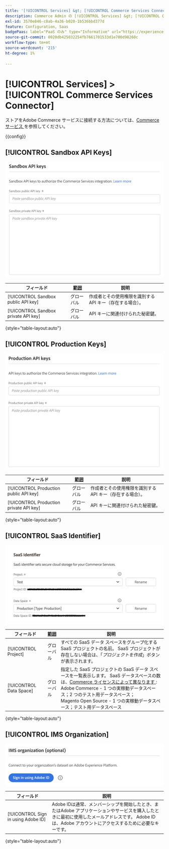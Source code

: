 ```yaml
---
title: '[!UICONTROL Services] &gt; [!UICONTROL Commerce Services Connector]'
description: Commerce Admin の [!UICONTROL Services] &gt; [!UICONTROL Commerce Services Connector] ページで設定を確認します。
exl-id: 3570e846-c8ab-4a36-b020-1b536bbd377d
feature: Configuration, Saas
badgePaas: label="PaaS のみ" type="Informative" url="https://experienceleague.adobe.com/en/docs/commerce/user-guides/product-solutions" tooltip="Adobe Commerce on Cloud プロジェクト（Adobeが管理する PaaS インフラストラクチャ）およびオンプレミスプロジェクトにのみ適用されます。"
source-git-commit: 0020db425032254fb7661701533d1e700d98260c
workflow-type: tm+mt
source-wordcount: '215'
ht-degree: 1%

---
```


# [!UICONTROL Services] > [!UICONTROL Commerce Services Connector]

ストアをAdobe Commerce サービスに接続する方法については、[Commerce サービス ](https://experienceleague.adobe.com/docs/commerce/user-guides/integration-services/saas.html) を参照してください。

{{config}}

## [!UICONTROL Sandbox API Keys]

![ サンドボックス API キー ](./assets/sandbox-key-saas-configuration.png)<!-- zoom -->

| フィールド | [ 範囲 ](../../getting-started/websites-stores-views.md#scope-settings) | 説明 |
|--- |--- |--- |
| [!UICONTROL Sandbox public API key] | グローバル | 作成者とその使用権限を識別する API キー（存在する場合）。 |
| [!UICONTROL Sandbox private API key] | グローバル | API キーに関連付けられた秘密鍵。 |

{style="table-layout:auto"}

## [!UICONTROL Production Keys]

![ 実稼動 API キー ](./assets/prod-key-saas-configuration.png)<!-- zoom -->

| フィールド | [ 範囲 ](../../getting-started/websites-stores-views.md#scope-settings) | 説明 |
|--- |--- |--- |
| [!UICONTROL Production public API key] | グローバル | 作成者とその使用権限を識別する API キー（存在する場合）。 |
| [!UICONTROL Production private API key] | グローバル | API キーに関連付けられた秘密鍵。 |

{style="table-layout:auto"}

## [!UICONTROL SaaS Identifier]

![SaaS 識別子 ](./assets/saas-identifier.png)<!-- zoom -->

| フィールド | [ 範囲 ](../../getting-started/websites-stores-views.md#scope-settings) | 説明 |
|--- |--- |--- |
| [!UICONTROL Project] | グローバル | すべての SaaS データ スペースをグループ化する SaaS プロジェクトの名前。 SaaS プロジェクトが存在しない場合は、「_プロジェクトを作成_」ボタンが表示されます。 |
| [!UICONTROL Data Space] | グローバル | 指定した SaaS プロジェクトの SaaS データ スペースを一覧表示します。 SaaS データスペースの数は、[Commerce ライセンスによって異なります ](https://experienceleague.adobe.com/docs/commerce/user-guides/integration-services/saas.html):<br />Adobe Commerce - 1 つの実稼動データスペース；2 つのテスト用データスペース；<br />Magento Open Source - 1 つの実稼動データスペース；テスト用データスペース |

{style="table-layout:auto"}

## [!UICONTROL IMS Organization]

![IMS 組織 ](./assets/ims-organization.png)<!-- zoom -->

| フィールド | 説明 |
|--- |--- |
| [!UICONTROL Sign in using Adobe ID] | Adobe IDは通常、メンバーシップを開始したとき、またはAdobe アプリケーションやサービスを購入したときに最初に使用したメールアドレスです。 Adobe IDは、Adobe アカウントにアクセスするために必要なキーです。 |

{style="table-layout:auto"}
